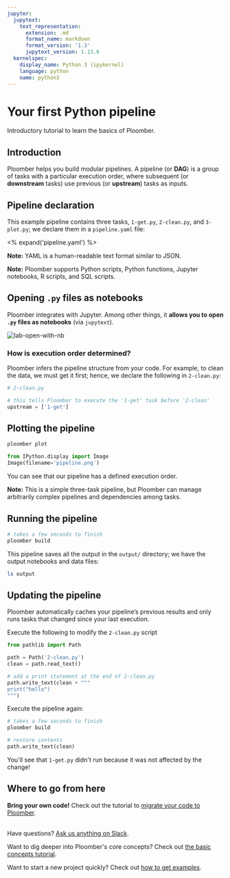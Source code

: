 ```yaml
---
jupyter:
  jupytext:
    text_representation:
      extension: .md
      format_name: markdown
      format_version: '1.3'
      jupytext_version: 1.13.6
  kernelspec:
    display_name: Python 3 (ipykernel)
    language: python
    name: python3
---
```



# Your first Python pipeline

<!-- start description -->
Introductory tutorial to learn the basics of Ploomber.
<!-- end description -->

## Introduction

Ploomber helps you build modular pipelines. A pipeline (or **DAG**) is a group of tasks with a particular execution order, where subsequent (or **downstream** tasks) use previous (or **upstream**) tasks as inputs.

## Pipeline declaration

This example pipeline contains three tasks, `1-get.py`, `2-clean.py`,
and `3-plot.py`; we declare them in a `pipeline.yaml` file:

<% expand('pipeline.yaml') %>

**Note:** YAML is a human-readable text format similar to JSON.

**Note:** Ploomber supports Python scripts, Python functions, Jupyter notebooks, R scripts, and SQL scripts.

## Opening `.py` files as notebooks

Ploomber integrates with Jupyter. Among other things, it **allows you to open `.py` files as notebooks** (via `jupytext`).

![lab-open-with-nb](https://ploomber.io/images/doc/lab-open-with-notebook.png)

### How is execution order determined?

Ploomber infers the pipeline structure from your code. For example, to
clean the data, we must get it first; hence, we declare the following in `2-clean.py`:

~~~python
# 2-clean.py

# this tells Ploomber to execute the '1-get' task before '2-clean'
upstream = ['1-get']
~~~

## Plotting the pipeline

```bash
ploomber plot
```

```python
from IPython.display import Image
Image(filename='pipeline.png')
```

You can see that our pipeline has a defined execution order.

**Note:** This is a simple three-task pipeline, but Ploomber can manage arbitrarily complex pipelines and dependencies among tasks.

## Running the pipeline

```bash
# takes a few seconds to finish
ploomber build
```

This pipeline saves all the output in the `output/` directory; we have the output notebooks and data files:

```bash
ls output
```

## Updating the pipeline

Ploomber automatically caches your pipeline’s previous results and only runs tasks that changed since your last execution.

Execute the following to modify the `2-clean.py` script

```python
from pathlib import Path

path = Path('2-clean.py')
clean = path.read_text()

# add a print statement at the end of 2-clean.py
path.write_text(clean + """
print("hello")
""")
```

Execute the pipeline again:

```bash
# takes a few seconds to finish
ploomber build
```

```python
# restore contents
path.write_text(clean)
```

You'll see that `1-get.py` didn't run because it was not affected by the change!

## Where to go from here

**Bring your own code!** Check out the tutorial to [migrate your code to Ploomber](https://docs.ploomber.io/en/latest/user-guide/refactoring.html).
<br><br>

Have questions? [Ask us anything on Slack](https://ploomber.io/community/).

Want to dig deeper into Ploomber's core concepts? Check out [the basic concepts tutorial](https://docs.ploomber.io/en/latest/get-started/basic-concepts.html).

Want to start a new project quickly? Check out [how to get examples](https://docs.ploomber.io/en/latest/user-guide/templates.html).




